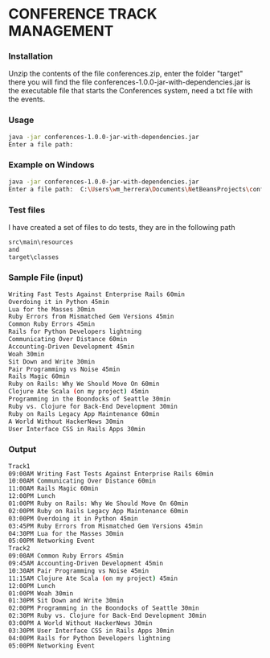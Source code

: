 # CONFERENCE TRACK MANAGEMENT

### Installation

Unzip the contents of the file conferences.zip, enter the folder "target" there you will find the file conferences-1.0.0-jar-with-dependencies.jar is the executable file that starts the Conferences system, need a txt file with the events.

### Usage
```bash
java -jar conferences-1.0.0-jar-with-dependencies.jar
Enter a file path:
```
 ### Example on Windows
```bash
java -jar conferences-1.0.0-jar-with-dependencies.jar
Enter a file path:  C:\Users\wm_herrera\Documents\NetBeansProjects\conferences\src\main\resources\conference1.txt
```
### Test files
I have created a set of files to do tests, they are in the following path
```bash
src\main\resources
and 
target\classes
```

### Sample File (input)

```bash
Writing Fast Tests Against Enterprise Rails 60min
Overdoing it in Python 45min
Lua for the Masses 30min
Ruby Errors from Mismatched Gem Versions 45min
Common Ruby Errors 45min
Rails for Python Developers lightning
Communicating Over Distance 60min
Accounting-Driven Development 45min
Woah 30min
Sit Down and Write 30min
Pair Programming vs Noise 45min
Rails Magic 60min
Ruby on Rails: Why We Should Move On 60min
Clojure Ate Scala (on my project) 45min
Programming in the Boondocks of Seattle 30min
Ruby vs. Clojure for Back-End Development 30min
Ruby on Rails Legacy App Maintenance 60min
A World Without HackerNews 30min
User Interface CSS in Rails Apps 30min
```

### Output

```bash
Track1
09:00AM Writing Fast Tests Against Enterprise Rails 60min
10:00AM Communicating Over Distance 60min
11:00AM Rails Magic 60min
12:00PM Lunch
01:00PM Ruby on Rails: Why We Should Move On 60min
02:00PM Ruby on Rails Legacy App Maintenance 60min
03:00PM Overdoing it in Python 45min
03:45PM Ruby Errors from Mismatched Gem Versions 45min
04:30PM Lua for the Masses 30min
05:00PM Networking Event
Track2
09:00AM Common Ruby Errors 45min
09:45AM Accounting-Driven Development 45min
10:30AM Pair Programming vs Noise 45min
11:15AM Clojure Ate Scala (on my project) 45min
12:00PM Lunch
01:00PM Woah 30min
01:30PM Sit Down and Write 30min
02:00PM Programming in the Boondocks of Seattle 30min
02:30PM Ruby vs. Clojure for Back-End Development 30min
03:00PM A World Without HackerNews 30min
03:30PM User Interface CSS in Rails Apps 30min
04:00PM Rails for Python Developers lightning
05:00PM Networking Event

```
